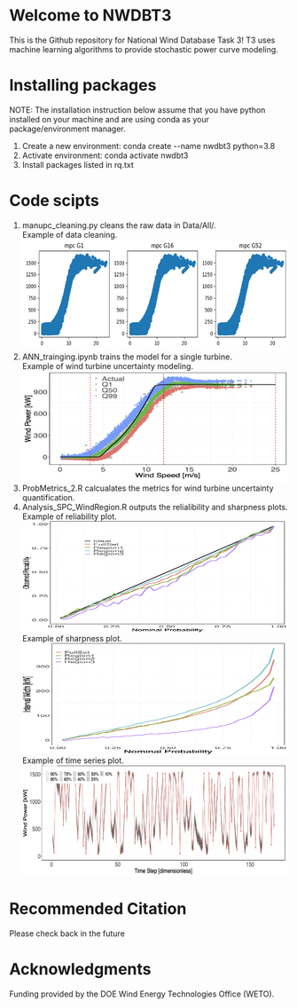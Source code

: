 # Welcome to NWDBT3
This is the Github repository for National Wind Database Task 3! T3 uses machine learning algorithms to provide stochastic power curve modeling.
# Installing packages
NOTE: The installation instruction below assume that you have python installed on your machine and are using conda as your package/environment manager.
1. Create a new environment: conda create --name nwdbt3 python=3.8  
2. Activate environment: conda activate nwdbt3  
3. Install packages listed in rq.txt
# Code scipts
1. manupc_cleaning.py cleans the raw data in Data/All/.<br>
   Example of data cleaning.<br>
   <img src="/images/data_clean.png" width="600" height="200" alt="Alt text">
3. ANN_trainging.ipynb trains the model for a single turbine.<br>
   Example of wind turbine uncertainty modeling.<br>
   <img src="/images/modeling_results.png" width="600" height="200" alt="Alt text">
5. ProbMetrics_2.R calcualates the metrics for wind turbine uncertainty quantification.
6. Analysis_SPC_WindRegion.R outputs the relialibility and sharpness plots.<br>
   Example of reliability plot.<br>
   <img src="/images/reliability.png" width="600" height="200" alt="Alt text">
   Example of sharpness plot.<br>
   <img src="/images/sharpness.png" width="600" height="200" alt="Alt text">
   Example of time series plot.<br>
   <img src="/images/TS.png" width="600" height="200" alt="Alt text">
# Recommended Citation
Please check back in the future
# Acknowledgments
Funding provided by the DOE Wind Energy Technologies Office (WETO).

